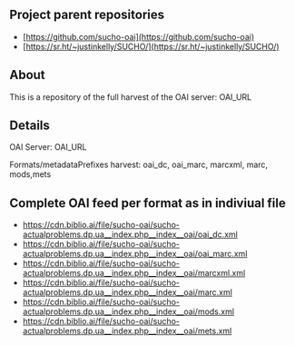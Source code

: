## Project parent repositories

 * [https://github.com/sucho-oai](https://github.com/sucho-oai)
 * [https://sr.ht/~justinkelly/SUCHO/](https://sr.ht/~justinkelly/SUCHO/)

## About

This is a repository of the full harvest of the OAI server: OAI_URL

## Details

OAI Server: 
OAI_URL

Formats/metadataPrefixes harvest: oai_dc, oai_marc, marcxml, marc, mods,mets

## Complete OAI feed per format as in indiviual file

* https://cdn.biblio.ai/file/sucho-oai/sucho-actualproblems.dp.ua__index.php__index__oai/oai_dc.xml
* https://cdn.biblio.ai/file/sucho-oai/sucho-actualproblems.dp.ua__index.php__index__oai/oai_marc.xml
* https://cdn.biblio.ai/file/sucho-oai/sucho-actualproblems.dp.ua__index.php__index__oai/marcxml.xml
* https://cdn.biblio.ai/file/sucho-oai/sucho-actualproblems.dp.ua__index.php__index__oai/marc.xml
* https://cdn.biblio.ai/file/sucho-oai/sucho-actualproblems.dp.ua__index.php__index__oai/mods.xml
* https://cdn.biblio.ai/file/sucho-oai/sucho-actualproblems.dp.ua__index.php__index__oai/mets.xml
